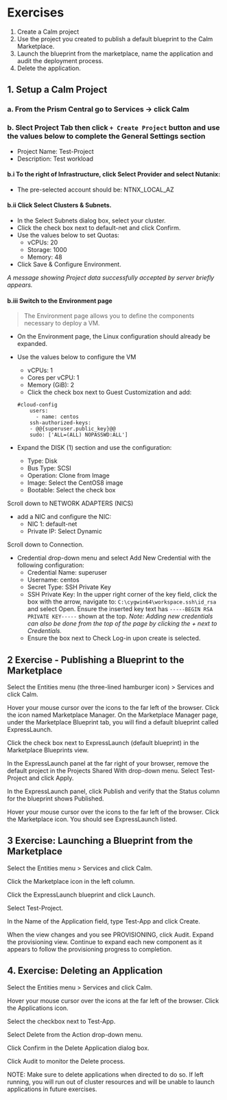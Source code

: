 # Exercises

1. Create a Calm project
2. Use the project you created to publish a default blueprint to the Calm Marketplace.
3. Launch the blueprint from the marketplace, name the application and audit the deployment process.
4. Delete the application.

## 1. Setup  a Calm Project

### a. From the Prism Central  go to Services -> click Calm

### b. Slect Project Tab then click  ```+ Create Project``` button and use the values below to complete the General Settings section

- Project Name: Test-Project
- Description: Test workload

#### b.i To the right of Infrastructure, click Select Provider and select Nutanix:

- The pre-selected account should be: NTNX_LOCAL_AZ

#### b.ii Click Select Clusters & Subnets.

- In the Select Subnets dialog box, select your cluster.
- Click the check box next to default-net and click Confirm.
- Use the values below to set Quotas:
  - vCPUs: 20
  - Storage: 1000
  - Memory: 48
- Click Save & Configure Environment.

*A message showing Project data successfully accepted by server briefly appears.*

#### b.iii Switch to the Environment page

> The Environment page allows you to define the components necessary to deploy a VM.

- On the Environment page, the Linux configuration should already be expanded.
- Use the values below to configure the VM
  - vCPUs: 1
  - Cores per vCPU: 1
  - Memory (GiB): 2
  - Click the check box next to Guest Customization and add:

  ```shell
  #cloud-config
      users:
        - name: centos
      ssh-authorized-keys:
      - @@{superuser.public_key}@@
      sudo: ['ALL=(ALL) NOPASSWD:ALL']
  ```

- Expand the DISK (1) section and use the configuration:
  - Type: Disk
  - Bus Type: SCSI
  - Operation: Clone from Image
  - Image: Select the CentOS8 image
  - Bootable: Select the check box

Scroll down to NETWORK ADAPTERS (NICS)

- add a NIC and configure the NIC:
  - NIC 1: default-net
  - Private IP: Select Dynamic

Scroll down to Connection.

- Credential drop-down menu and select Add New Credential with the following configuration:
  - Credential Name: superuser
  - Username: centos
  - Secret Type: SSH Private Key
  - SSH Private Key: In the upper right corner of the key field, click the box with the arrow, navigate to: ```C:\cygwin64\workspace.ssh\id_rsa``` and select Open. Ensure the inserted key text has ```-----BEGIN RSA PRIVATE KEY-----``` shown at the top. *Note: Adding new credentials can also be done from the top of the page by clicking the + next to Credentials.*
  - Ensure the box next to Check Log-in upon create is selected.

## 2 Exercise - Publishing a Blueprint to the Marketplace

Select the Entities menu (the three-lined hamburger icon) > Services and click Calm.

Hover your mouse cursor over the icons to the far left of the browser. Click the icon named Marketplace Manager. On the Marketplace Manager page, under the Marketplace Blueprint tab, you will find a default blueprint called ExpressLaunch.

Click the check box next to ExpressLaunch (default blueprint) in the Marketplace Blueprints view.

In the ExpressLaunch panel at the far right of your browser, remove the default project in the Projects Shared With drop-down menu. Select Test-Project and click Apply.

In the ExpressLaunch panel, click Publish and verify that the Status column for the blueprint shows Published.

Hover your mouse cursor over the icons to the far left of the browser. Click the Marketplace icon. You should see ExpressLaunch listed.

## 3 Exercise: Launching a Blueprint from the Marketplace

Select the Entities menu > Services and click Calm.

Click the Marketplace icon in the left column.

Click the ExpressLaunch blueprint and click Launch.

Select Test-Project.

In the Name of the Application field, type Test-App and click Create.

When the view changes and you see PROVISIONING, click Audit. Expand the provisioning view. Continue to expand each new component as it appears to follow the provisioning progress to completion.

## 4. Exercise: Deleting an Application

Select the Entities menu > Services and click Calm.

Hover your mouse cursor over the icons at the far left of the browser. Click the Applications icon.

Select the checkbox next to Test-App.

Select Delete from the Action drop-down menu.

Click Confirm in the Delete Application dialog box.

Click Audit to monitor the Delete process.

NOTE: Make sure to delete applications when directed to do so. If left running, you will run out of cluster resources and will be unable to launch applications in future exercises.


